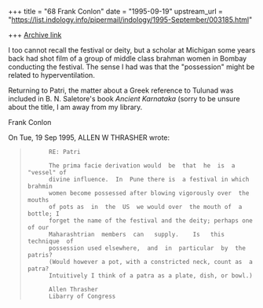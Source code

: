+++
title = "68 Frank Conlon"
date = "1995-09-19"
upstream_url = "https://list.indology.info/pipermail/indology/1995-September/003185.html"

+++
[Archive link](https://list.indology.info/pipermail/indology/1995-September/003185.html)

I too cannot recall the festival or deity, but a scholar at Michigan some 
years back had shot film of a group of middle class brahman women in 
Bombay conducting the festival.  The sense I had was that the 
"possession" might be related to hyperventilation.

Returning to Patri, the matter about a Greek reference to Tulunad was 
included in B. N. Saletore's book _Ancient Karnataka_ (sorry to be unsure 
about the title, I am away from my library.

Frank Conlon

On Tue, 19 Sep 1995, ALLEN W THRASHER wrote:

>           RE: Patri 
>            
>           The prima facie derivation would  be  that  he  is  a "vessel" of 
>           divine influence.  In  Pune there is  a festival in which brahmin 
>           women become possessed after blowing vigorously over  the  mouths 
>           of pots as  in  the  US  we would over  the mouth of  a bottle; I 
>           forget the name of the festival and the deity; perhaps one of our 
>           Maharashtrian  members  can   supply.    Is   this  technique  of 
>           possession used elsewhere,  and  in  particular  by  the  patris? 
>           (Would however a pot, with a constricted neck, count as  a patra? 
>           Intuitively I think of a patra as a plate, dish, or bowl.) 
>            
>           Allen Thrasher 
>           Libarry of Congress                                               
>  
> 





